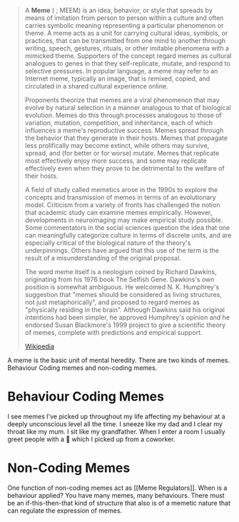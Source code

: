 > A **Meme** ( ; MEEM) is an idea, behavior, or style that spreads by means of imitation from person to person within a culture and often carries symbolic meaning representing a particular phenomenon or theme. A meme acts as a unit for carrying cultural ideas, symbols, or practices, that can be transmitted from one mind to another through writing, speech, gestures, rituals, or other imitable phenomena with a mimicked theme. Supporters of the concept regard memes as cultural analogues to genes in that they self-replicate, mutate, and respond to selective pressures. In popular language, a meme may refer to an Internet meme, typically an image, that is remixed, copied, and circulated in a shared cultural experience online.
>
> Proponents theorize that memes are a viral phenomenon that may evolve by natural selection in a manner analogous to that of biological evolution. Memes do this through processes analogous to those of variation, mutation, competition, and inheritance, each of which influences a meme's reproductive success. Memes spread through the behavior that they generate in their hosts. Memes that propagate less prolifically may become extinct, while others may survive, spread, and (for better or for worse) mutate. Memes that replicate most effectively enjoy more success, and some may replicate effectively even when they prove to be detrimental to the welfare of their hosts.
>
> A field of study called memetics arose in the 1990s to explore the concepts and transmission of memes in terms of an evolutionary model. Criticism from a variety of fronts has challenged the notion that academic study can examine memes empirically. However, developments in neuroimaging may make empirical study possible. Some commentators in the social sciences question the idea that one can meaningfully categorize culture in terms of discrete units, and are especially critical of the biological nature of the theory's underpinnings. Others have argued that this use of the term is the result of a misunderstanding of the original proposal.
>
> The word meme itself is a neologism coined by Richard Dawkins, originating from his 1976 book The Selfish Gene. Dawkins's own position is somewhat ambiguous. He welcomed N. K. Humphrey's suggestion that "memes should be considered as living structures, not just metaphorically", and proposed to regard memes as "physically residing in the brain". Although Dawkins said his original intentions had been simpler, he approved Humphrey's opinion and he endorsed Susan Blackmore's 1999 project to give a scientific theory of memes, complete with predictions and empirical support.
>
> [Wikipedia](https://en.wikipedia.org/wiki/Meme)

A meme is the basic unit of mental heredity. There are two kinds of memes. Behaviour Coding memes and non-coding memes. 
# Behaviour Coding Memes
I see memes I've picked up throughout my life affecting my behaviour at a deeply unconscious level all the time. I sneeze like my dad and I clear my throat like my mum. I sit like my grandfather. When I enter a room I usually greet people with a 🤙 which I picked up from a coworker. 
# Non-Coding Memes
One function of non-coding memes act as [[Meme Regulators]]. When is a behaviour applied? You have many memes, many behaviours. There must be an if-this-then-that kind of structure that also is of a memetic nature that can regulate the expression of memes.


